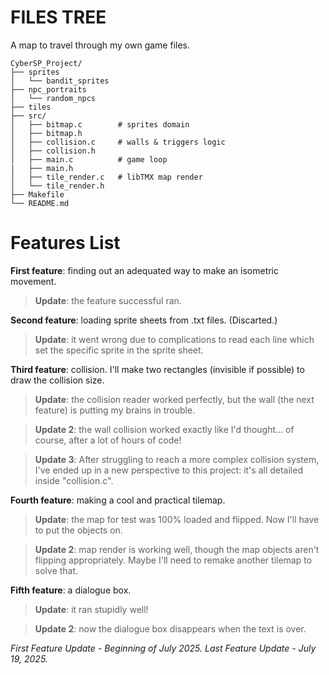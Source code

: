 # FILES TREE

A map to travel through my own game files.

```
CyberSP_Project/
├── sprites
│   └── bandit_sprites
├── npc_portraits
│   └── random_npcs
├── tiles
├── src/
│   ├── bitmap.c        # sprites domain
│   ├── bitmap.h
│   ├── collision.c     # walls & triggers logic
│   ├── collision.h
│   ├── main.c          # game loop
|   ├── main.h
│   ├── tile_render.c   # libTMX map render
│   └── tile_render.h
├── Makefile
└── README.md
```
# Features List
**First feature**: finding out an adequated way to make an isometric movement.
> **Update**: the feature successful ran.


**Second feature**: loading sprite sheets from .txt files. (Discarted.)
> **Update**: it went wrong due to complications to read each line which set the specific sprite in the sprite sheet.

**Third feature**: collision. I'll make two rectangles (invisible if possible) to draw the collision size.
> **Update**: the collision reader worked perfectly, but the wall (the next feature) is putting my brains in trouble.

> **Update 2**: the wall collision worked exactly like I'd thought... of course, after a lot of hours of code!

> **Update 3**: After struggling to reach a more complex collision system, I've ended up in a new perspective to this project: it's all detailed inside "collision.c".


**Fourth feature**: making a cool and practical tilemap.
> **Update**: the map for test was 100% loaded and flipped. Now I'll have to put the objects on.

> **Update 2**: map render is working well, though the map objects aren't flipping appropriately. Maybe I'll need to remake another tilemap to solve that.


**Fifth feature**: a dialogue box.
> **Update**: it ran stupidly well!

> **Update 2**: now the dialogue box disappears when the text is over.


_First Feature Update - Beginning of July 2025._
_Last Feature Update - July 19, 2025._
